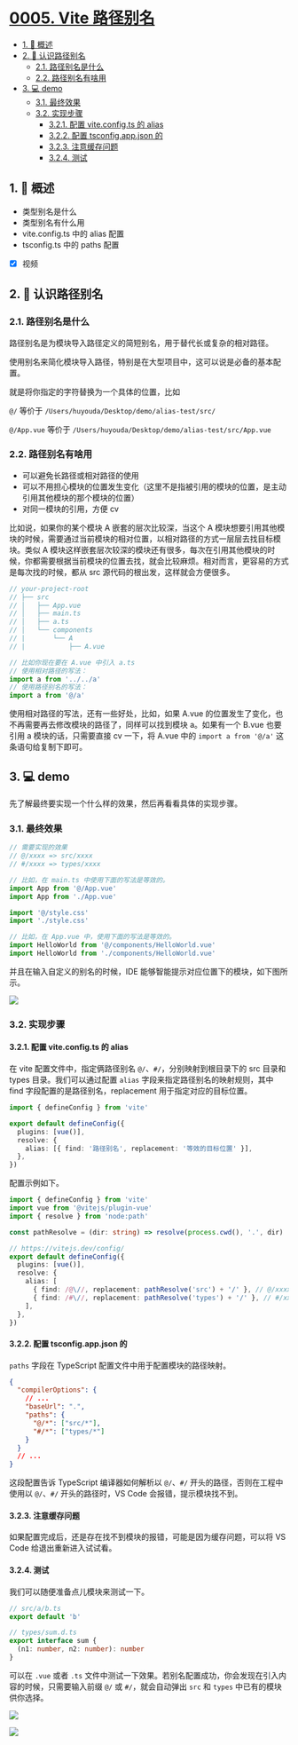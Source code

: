 # [0005. Vite 路径别名](https://github.com/Tdahuyou/TNotes.vite/tree/main/notes/0005.%20Vite%20%E8%B7%AF%E5%BE%84%E5%88%AB%E5%90%8D)

<!-- region:toc -->

- [1. 📝 概述](#1--概述)
- [2. 📒 认识路径别名](#2--认识路径别名)
  - [2.1. 路径别名是什么](#21-路径别名是什么)
  - [2.2. 路径别名有啥用](#22-路径别名有啥用)
- [3. 💻 demo](#3--demo)
  - [3.1. 最终效果](#31-最终效果)
  - [3.2. 实现步骤](#32-实现步骤)
    - [3.2.1. 配置 vite.config.ts 的 alias](#321-配置-viteconfigts-的-alias)
    - [3.2.2. 配置 tsconfig.app.json 的](#322-配置-tsconfigappjson-的)
    - [3.2.3. 注意缓存问题](#323-注意缓存问题)
    - [3.2.4. 测试](#324-测试)

<!-- endregion:toc -->

## 1. 📝 概述

- 类型别名是什么
- 类型别名有什么用
- vite.config.ts 中的 alias 配置
- tsconfig.ts 中的 paths 配置
- [x] 视频

## 2. 📒 认识路径别名

### 2.1. 路径别名是什么

路径别名是为模块导入路径定义的简短别名，用于替代长或复杂的相对路径。

使用别名来简化模块导入路径，特别是在大型项目中，这可以说是必备的基本配置。

就是将你指定的字符替换为一个具体的位置，比如

`@/` 等价于 `/Users/huyouda/Desktop/demo/alias-test/src/`

`@/App.vue` 等价于 `/Users/huyouda/Desktop/demo/alias-test/src/App.vue`

### 2.2. 路径别名有啥用

- 可以避免长路径或相对路径的使用
- 可以不用担心模块的位置发生变化（这里不是指被引用的模块的位置，是主动引用其他模块的那个模块的位置）
- 对同一模块的引用，方便 cv

比如说，如果你的某个模块 A 嵌套的层次比较深，当这个 A 模块想要引用其他模块的时候，需要通过当前模块的相对位置，以相对路径的方式一层层去找目标模块。类似 A 模块这样嵌套层次较深的模块还有很多，每次在引用其他模块的时候，你都需要根据当前模块的位置去找，就会比较麻烦。相对而言，更容易的方式是每次找的时候，都从 src 源代码的根出发，这样就会方便很多。

```typescript
// your-project-root
// ├── src
// │   ├── App.vue
// │   ├── main.ts
// │   ├── a.ts
// │   └── components
// |       └── A
// |           ├── A.vue

// 比如你现在要在 A.vue 中引入 a.ts
// 使用相对路径的写法：
import a from '../../a'
// 使用路径别名的写法：
import a from '@/a'
```

使用相对路径的写法，还有一些好处，比如，如果 A.vue 的位置发生了变化，也不再需要再去修改模块的路径了，同样可以找到模块 a。如果有一个 B.vue 也要引用 a 模块的话，只需要直接 cv 一下，将 A.vue 中的 `import a from '@/a'` 这条语句给复制下即可。

## 3. 💻 demo

先了解最终要实现一个什么样的效果，然后再看看具体的实现步骤。

### 3.1. 最终效果

```typescript
// 需要实现的效果
// @/xxxx => src/xxxx
// #/xxxx => types/xxxx

// 比如，在 main.ts 中使用下面的写法是等效的。
import App from '@/App.vue'
import App from './App.vue'

import '@/style.css'
import './style.css'

// 比如，在 App.vue 中，使用下面的写法是等效的。
import HelloWorld from '@/components/HelloWorld.vue'
import HelloWorld from './components/HelloWorld.vue'
```

并且在输入自定义的别名的时候，IDE 能够智能提示对应位置下的模块，如下图所示。

![](assets/2024-10-17-21-42-38.png)

### 3.2. 实现步骤

#### 3.2.1. 配置 vite.config.ts 的 alias

在 vite 配置文件中，指定俩路径别名 `@/`、`#/`，分别映射到根目录下的 src 目录和 types 目录。我们可以通过配置 `alias` 字段来指定路径别名的映射规则，其中 find 字段配置的是路径别名，replacement 用于指定对应的目标位置。

```typescript
import { defineConfig } from 'vite'

export default defineConfig({
  plugins: [vue()],
  resolve: {
    alias: [{ find: '路径别名', replacement: '等效的目标位置' }],
  },
})
```

配置示例如下。

```typescript
import { defineConfig } from 'vite'
import vue from '@vitejs/plugin-vue'
import { resolve } from 'node:path'

const pathResolve = (dir: string) => resolve(process.cwd(), '.', dir)

// https://vitejs.dev/config/
export default defineConfig({
  plugins: [vue()],
  resolve: {
    alias: [
      { find: /@\//, replacement: pathResolve('src') + '/' }, // @/xxxx => src/xxxx
      { find: /#\//, replacement: pathResolve('types') + '/' }, // #/xxxx => types/xxxx
    ],
  },
})
```

#### 3.2.2. 配置 tsconfig.app.json 的

`paths` 字段在 TypeScript 配置文件中用于配置模块的路径映射。

```json
{
  "compilerOptions": {
    // ...
    "baseUrl": ".",
    "paths": {
      "@/*": ["src/*"],
      "#/*": ["types/*"]
    }
  }
  // ...
}
```

这段配置告诉 TypeScript 编译器如何解析以 `@/`、`#/` 开头的路径，否则在工程中使用以 `@/`、`#/` 开头的路径时，VS Code 会报错，提示模块找不到。

#### 3.2.3. 注意缓存问题

如果配置完成后，还是存在找不到模块的报错，可能是因为缓存问题，可以将 VS Code 给退出重新进入试试看。

#### 3.2.4. 测试

我们可以随便准备点儿模块来测试一下。

```typescript
// src/a/b.ts
export default 'b'

// types/sum.d.ts
export interface sum {
  (n1: number, n2: number): number
}
```

可以在 `.vue` 或者 `.ts` 文件中测试一下效果。若别名配置成功，你会发现在引入内容的时候，只需要输入前缀 `@/` 或 `#/`，就会自动弹出 `src` 和 `types` 中已有的模块供你选择。

![](assets/2024-10-17-21-42-52.png)

![](assets/2024-10-17-21-42-58.png)

